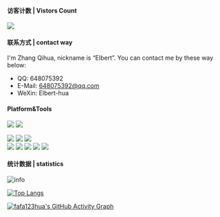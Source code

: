 #### 访客计数 | Vistors Count
<p>
  <a href="https://count.getloli.com/"><img src="https://count.getloli.com/get/@lztnb.readme"></a>
</p>

#### 联系方式 | contact way
I'm Zhang Qihua, nickname is “Elbert”. You can contact me by these way below:

*  QQ: 648075392
*  E-Mail: 648075392@qq.com
*  WeXin: Elbert-hua

#### Platform&Tools
[![](https://img.shields.io/badge/Windows-10-2376bc?style=flat-square&logo=windows&logoColor=ffffff)](https://www.microsoft.com/windows/get-windows-10)
[![](https://img.shields.io/badge/IDE-Visual%20Studio%20Code-blue?style=flat-square&logo=visual-studio-code&logoColor=ffffff)](https://code.visualstudio.com/)

[![](https://img.shields.io/badge/-Webpack-8dd6f9?style=flat-square&logo=webpack&logoColor=white)](https://webpack.js.org/)
[![](https://img.shields.io/badge/-CSS3-1572B6?style=flat-square&logo=css3&logoColor=white)](https://www.w3.org/Style/CSS/)
[![](https://img.shields.io/badge/-Less-1d365d?style=flat-square&logo=less&logoColor=ffffff)](https://lesscss.org/)   
[![](https://img.shields.io/badge/-NPM-cb3837?style=flat-square&logo=npm&logoColor=white)](https://npmjs.com/)
[![](https://img.shields.io/badge/-Git-f05032?style=flat-square&logo=git&logoColor=white)](https://git-scm.com/)
[![](https://img.shields.io/badge/-Vue.js-4fc08d?style=flat-square&logo=vue.js&logoColor=ffffff)](https://vuejs.org/)
[![](https://img.shields.io/badge/-MongoDB-47a248?style=flat-square&logo=mongodb&logoColor=ffffff)](https://www.mongodb.com/)
[![](https://img.shields.io/badge/-Node.js-43853d?style=flat-square&logo=node.js&logoColor=ffffff)](https://nodejs.org/)
#### 统计数据 | statistics

![info](https://github-readme-stats.vercel.app/api?username=lztnb&show_icons=true&count_private=true&hide=prs&theme=default_repocard)

[![Top Langs](https://github-readme-stats.vercel.app/api/top-langs/?username=lztnb&layout=compact)](https://github.com/lztnb/github-readme-stats)

[![fafa123hua's GitHub Activity Graph](https://activity-graph.herokuapp.com/graph?username=lztnb&theme=xcode)](https://github.com/lztnb)

